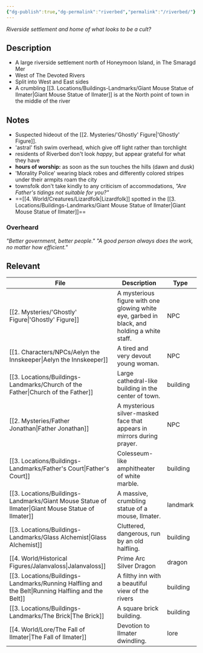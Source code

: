 ```yaml
---
{"dg-publish":true,"dg-permalink":"riverbed","permalink":"/riverbed/"}
---
```


*Riverside settlement and home of what looks to be a cult?*

## Description
- A large riverside settlement north of Honeymoon Island, in The Smaragd Mer
- West of The Devoted Rivers
- Split into West and East sides
- A crumbling [[3. Locations/Buildings-Landmarks/Giant Mouse Statue of Ilmater\|Giant Mouse Statue of Ilmater]] is at the North point of town in the middle of the river

## Notes
- Suspected hideout of the [[2. Mysteries/'Ghostly' Figure\|'Ghostly' Figure]].
- 'astral' fish swim overhead, which give off light rather than torchlight
- residents of Riverbed don't look *happy*, but appear grateful for what they have
- **hours of worship:** as soon as the sun touches the hills (dawn and dusk)
- 'Morality Police' wearing black robes and differently colored stripes under their armpits roam the city
- townsfolk don't take kindly to any criticism of accommodations, *"Are Father's tidings not suitable for you?"*
- ==[[4. World/Creatures/Lizardfolk\|Lizardfolk]] spotted in the [[3. Locations/Buildings-Landmarks/Giant Mouse Statue of Ilmater\|Giant Mouse Statue of Ilmater]]==

### Overheard
*"Better government, better people."*
*"A good person always does the work, no matter how efficient."*

## Relevant
| File                                                                                                 | Description                                                                                 | Type     |
| ---------------------------------------------------------------------------------------------------- | ------------------------------------------------------------------------------------------- | -------- |
| [[2. Mysteries/'Ghostly' Figure\|'Ghostly' Figure]]                                               | A mysterious figure with one glowing white eye, garbed in black, and holding a white staff. | NPC      |
| [[1. Characters/NPCs/Aelyn the Innskeeper\|Aelyn the Innskeeper]]                                 | A tired and very devout young woman.                                                        | NPC      |
| [[3. Locations/Buildings-Landmarks/Church of the Father\|Church of the Father]]                   | Large cathedral-like building in the center of town.                                        | building |
| [[2. Mysteries/Father Jonathan\|Father Jonathan]]                                                 | A mysterious silver-masked face that appears in mirrors during prayer.                      | NPC      |
| [[3. Locations/Buildings-Landmarks/Father's Court\|Father's Court]]                               | Colesseum-like amphitheater of white marble.                                                | building |
| [[3. Locations/Buildings-Landmarks/Giant Mouse Statue of Ilmater\|Giant Mouse Statue of Ilmater]] | A massive, crumbling statue of a mouse, Ilmater.                                            | landmark |
| [[3. Locations/Buildings-Landmarks/Glass Alchemist\|Glass Alchemist]]                             | Cluttered, dangerous, run by an old halfling.                                               | building |
| [[4. World/Historical Figures/Jalanvaloss\|Jalanvaloss]]                                          | Prime Arc Silver Dragon                                                                     | dragon   |
| [[3. Locations/Buildings-Landmarks/Running Halfling and the Belt\|Running Halfling and the Belt]] | A filthy inn with a beautiful view of the rivers                                            | building |
| [[3. Locations/Buildings-Landmarks/The Brick\|The Brick]]                                         | A square brick building.                                                                    | building |
| [[4. World/Lore/The Fall of Ilmater\|The Fall of Ilmater]]                                        | Devotion to Ilmater dwindling.                                                              | lore     |

